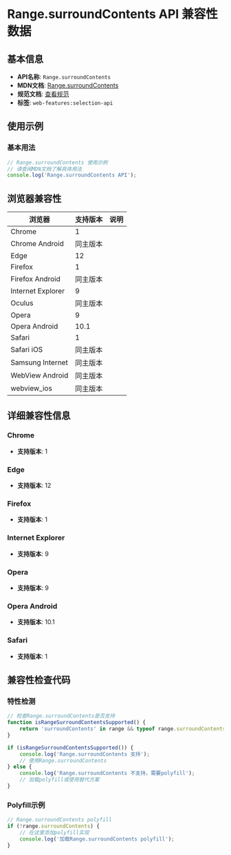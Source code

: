 # Range.surroundContents API 兼容性数据

## 基本信息

- **API名称**: `Range.surroundContents`
- **MDN文档**: [Range.surroundContents](https://developer.mozilla.org/docs/Web/API/Range/surroundContents)
- **规范文档**: [查看规范](https://dom.spec.whatwg.org/#dom-range-surroundcontents)
- **标签**: `web-features:selection-api`

## 使用示例

### 基本用法

```javascript
// Range.surroundContents 使用示例
// 请查阅MDN文档了解具体用法
console.log('Range.surroundContents API');
```

## 浏览器兼容性

| 浏览器 | 支持版本 | 说明 |
|--------|----------|------|
| Chrome | 1 |  |
| Chrome Android | 同主版本 |  |
| Edge | 12 |  |
| Firefox | 1 |  |
| Firefox Android | 同主版本 |  |
| Internet Explorer | 9 |  |
| Oculus | 同主版本 |  |
| Opera | 9 |  |
| Opera Android | 10.1 |  |
| Safari | 1 |  |
| Safari iOS | 同主版本 |  |
| Samsung Internet | 同主版本 |  |
| WebView Android | 同主版本 |  |
| webview_ios | 同主版本 |  |

## 详细兼容性信息

### Chrome

- **支持版本**: 1

### Edge

- **支持版本**: 12

### Firefox

- **支持版本**: 1

### Internet Explorer

- **支持版本**: 9

### Opera

- **支持版本**: 9

### Opera Android

- **支持版本**: 10.1

### Safari

- **支持版本**: 1

## 兼容性检查代码

### 特性检测

```javascript
// 检查Range.surroundContents是否支持
function isRangeSurroundContentsSupported() {
    return 'surroundContents' in range && typeof range.surroundContents === 'function';
}

if (isRangeSurroundContentsSupported()) {
    console.log('Range.surroundContents 支持');
    // 使用Range.surroundContents
} else {
    console.log('Range.surroundContents 不支持，需要polyfill');
    // 加载polyfill或使用替代方案
}
```

### Polyfill示例

```javascript
// Range.surroundContents polyfill
if (!range.surroundContents) {
    // 在这里添加polyfill实现
    console.log('加载Range.surroundContents polyfill');
}
```

